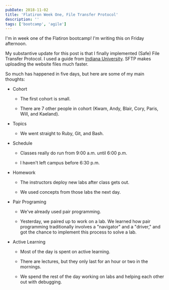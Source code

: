 ```yaml
---
pubDate: 2018-11-02
title: 'Flatiron Week One, File Transfer Protocol'
description: ''
tags: ['bootcamp', 'agile']
---
```


I'm in week one of the Flatiron bootcamp! I'm writing this on Friday afternoon.

My substantive update for this post is that I finally implemented (Safe) File Transfer Protocol. I used a guide from [Indiana University](https://kb.iu.edu/d/akom). SFTP makes uploading the website files much faster.

So much has happened in five days, but here are some of my main thoughts:

- Cohort

  - The first cohort is small.

  - There are 7 other people in cohort (Kwam, Andy, Blair, Cory, Paris, Will, and Kaeland).

- Topics

  - We went straight to Ruby, Git, and Bash.

- Schedule

  - Classes really do run from 9:00 a.m. until 6:00 p.m.

  - I haven't left campus before 6:30 p.m.

- Homework

  - The instructors deploy new labs after class gets out.

  - We used concepts from those labs the next day.

- Pair Programing

  - We've already used pair programming.

  - Yesterday, we paired up to work on a lab. We learned how pair programming traditionally involves a "navigator" and a "driver," and got the chance to implement this process to solve a lab.

- Active Learning

  - Most of the day is spent on active learning.

  - There are lectures, but they only last for an hour or two in the mornings.

  - We spend the rest of the day working on labs and helping each other out with debugging.
